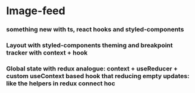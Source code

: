 # Image-feed

### something new with ts, react hooks and styled-components

### Layout with styled-components theming and breakpoint tracker with context + hook 
### Global state with redux analogue: context + useReducer + custom useContext based hook that reducing empty updates: like the helpers in redux connect hoc

